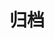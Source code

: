 ---
title: "归档"
layout: "archives"
slug: "archives"
menu:
    main:
        weight: 2
        params: 
            icon: archives
---